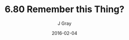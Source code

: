 ---
title: '6.80 Remember this Thing?'
alt: 'Mysteries of the Arcana'
date: '2016-02-04'
author: 'J Gray'
artist: 'Keira'
chapter: '6 Void in the Road'
filler: false
---